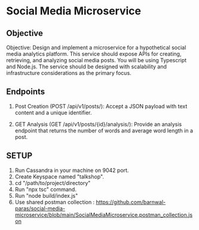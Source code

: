# Social Media Microservice

## Objective
Objective: Design and implement a microservice for a hypothetical social media analytics platform. This service should expose APIs for creating, retrieving, and analyzing social media posts. You will be using Typescript and Node.js. The service should be designed with scalability and infrastructure considerations as the primary focus.

## Endpoints
1. Post Creation (POST /api/v1/posts/): Accept a JSON payload with text content and a unique identifier.

2. GET Analysis (GET /api/v1/posts/{id}/analysis/): Provide an analysis endpoint that returns the number of words and average word length in a post.

## SETUP
1. Run Cassandra in your machine on 9042 port.
2. Create Keyspace named "talkshop".
3. cd  "/path/to/project/directory"
4. Run "npx tsc" command.
5. Run "node build/index.js"
6. Use shared postman collection : https://github.com/barnwal-paras/social-media-microservice/blob/main/SocialMediaMicroservice.postman_collection.json

